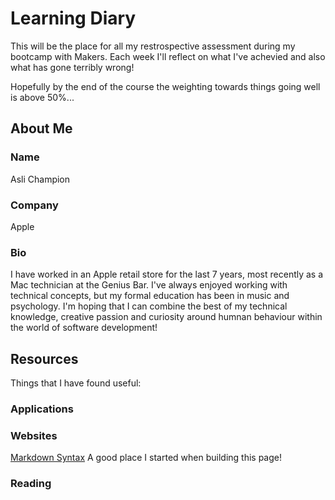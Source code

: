 # Learning Diary

This will be the place for all my restrospective assessment during my bootcamp with 
Makers. Each week I'll reflect on what I've achevied and also what has gone terribly 
wrong!

Hopefully by the end of the course the weighting towards things going well is above 
50%...

## About Me

### Name

Asli Champion

### Company

Apple

### Bio

I have worked in an Apple retail store for the last 7 years, most recently as a Mac 
technician at the Genius Bar. I've always enjoyed working with technical 
concepts, but my formal education has been in music and psychology. I'm hoping 
that I can combine the best of my technical knowledge, creative passion and 
curiosity around humnan behaviour within the world of software development! 

## Resources

Things that I have found useful:

### Applications


### Websites

[Markdown Syntax](https://www.markdownguide.org/basic-syntax) A good place I started 
when building this page!

### Reading


